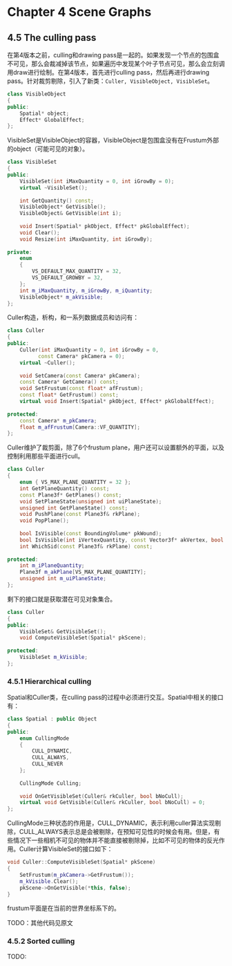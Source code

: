 # Chapter 4 Scene Graphs

## 4.5 The culling pass

在第4版本之前，culling和drawing pass是一起的。如果发现一个节点的包围盒不可见，那么会裁减掉该节点，如果遍历中发现某个叶子节点可见，那么会立刻调用draw进行绘制。在第4版本，首先进行culling pass，然后再进行drawing pass。针对裁剪剔除，引入了新类：`Culler, VisibleObject, VisibleSet`。

```c++
class VisibleObject
{
public:
    Spatial* object;
    Effect* GlobalEffect;
};
```

VisibleSet是VisibleObject的容器，VisibleObject是包围盒没有在Frustum外部的object（可能可见的对象）。

```c++
class VisibleSet
{
public:
    VisibleSet(int iMaxQuantity = 0, int iGrowBy = 0);
    virtual ~VisibleSet();
    
    int GetQuantity() const;
    VisibleObject* GetVisible();
    VisibleObject& GetVisible(int i);
    
    void Insert(Spatial* pkObject, Effect* pkGlobalEffect);
    void Clear();
    void Resize(int iMaxQuantity, int iGrowBy);
    
private:
    enum
    {
        VS_DEFAULT_MAX_QUANTITY = 32,
        VS_DEFAULT_GROWBY = 32,
    };
    int m_iMaxQuantity, m_iGrowBy, m_iQuantity;
	VisibleObject* m_akVisible;
};
```

Culler构造，析构，和一系列数据成员和访问有：

```c++
class Culler
{
public:
    Culler(int iMaxQuantity = 0, int iGrowBy = 0,
          const Camera* pkCamera = 0);
    virtual ~Culler();
    
    void SetCamera(const Camera* pkCamera);
    const Camera* GetCamera() const;
    void SetFrustum(const float* afFrustum);
    const float* GetFrustum() const;
    virtual void Insert(Spatial* pkObject, Effect* pkGlobalEffect);
    
protected:
    const Camera* m_pkCamera;
    float m_afFrustum[Camera::VF_QUANTITY];
};
```

Culler维护了裁剪面，除了6个frustum plane，用户还可以设置额外的平面，以及控制利用那些平面进行cull。

```c++
class Culler
{
	enum { VS_MAX_PLANE_QUANTITY = 32 };
    int GetPlaneQuantity() const;
    const Plane3f* GetPlanes() const;
    void SetPlaneState(unsigned int uiPlaneState);
    unsigned int GetPlaneState() const;
    void PushPlane(const Plane3f& rkPlane);
    void PopPlane();
    
    bool IsVisible(const BoundingVolume* pkWound);
    bool IsVisible(int iVertexQuantity, const Vector3f* akVertex, bool bIgnoreNearPlane);
    int WhichSid(const Plane3f& rkPlane) const;
    
protected:
    int m_iPlaneQuantity;
    Plane3f m_akPlane[VS_MAX_PLANE_QUANTITY];
    unsigned int m_uiPlaneState;
};
```

剩下的接口就是获取潜在可见对象集合。

```c++
class Culler
{
public:
    VisibleSet& GetVisibleSet();
    void ComputeVisibleSet(Spatial* pkScene);
    
protected:
    VisibleSet m_kVisible;
};
```

### 4.5.1 Hierarchical culling

Spatial和Culler类，在culling pass的过程中必须进行交互。Spatial中相关的接口有：

```c++
class Spatial : public Object
{
public:
    enum CullingMode
    {
        CULL_DYNAMIC,
        CULL_ALWAYS,
        CULL_NEVER
    };
    
    CullingMode Culling;
    
    void OnGetVisibleSet(Culler& rkCuller, bool bNoCull);
    virtual void GetVisible(Culler& rkCuller, bool bNoCull) = 0;
};
```

CullingMode三种状态的作用是，CULL_DYNAMIC，表示利用culler算法实现剔除，CULL_ALWAYS表示总是会被剔除，在预知可见性的时候会有用。但是，有些情况下一些相机不可见的物体并不能直接被剔除掉，比如不可见的物体的反光作用。Culler计算VisibleSet的接口如下：

```c++
void Culler::ComputeVisibleSet(Spatial* pkScene)
{
    SetFrustum(m_pkCamera->GetFrustum());
    m_kVisible.Clear();
    pkScene->OnGetVisible(*this, false);
}
```

frustum平面是在当前的世界坐标系下的。

TODO：其他代码见原文

### 4.5.2 Sorted culling

TODO: